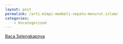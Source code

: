 ```yaml
---
layout: post
permalink: /arti-mimpi-membeli-sepatu-menurut-islam/
categories:
    - Uncategorized
---
```


[Baca Selengkapnya](/09)